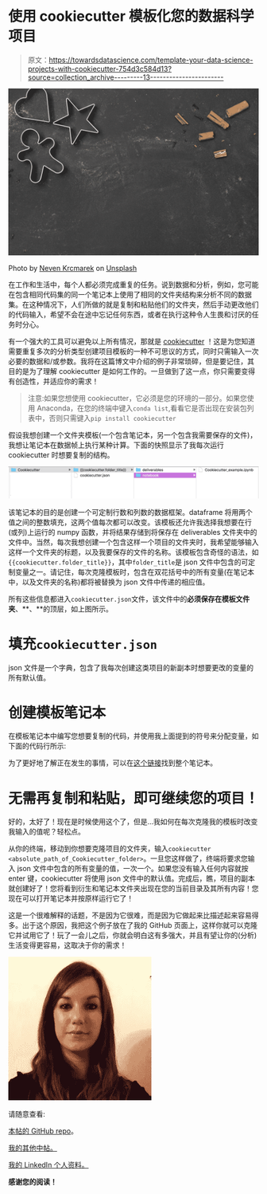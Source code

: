 # 使用 cookiecutter 模板化您的数据科学项目

> 原文：<https://towardsdatascience.com/template-your-data-science-projects-with-cookiecutter-754d3c584d13?source=collection_archive---------13----------------------->

![](img/5e999461751206d2a507b5c8624fbb30.png)

Photo by [Neven Krcmarek](https://unsplash.com/@nevenkrcmarek?utm_source=medium&utm_medium=referral) on [Unsplash](https://unsplash.com?utm_source=medium&utm_medium=referral)

在工作和生活中，每个人都必须完成重复的任务。说到数据和分析，例如，您可能在包含相同代码集的同一个笔记本上使用了相同的文件夹结构来分析不同的数据集。在这种情况下，人们所做的就是复制和粘贴他们的文件夹，然后手动更改他们的代码输入，希望不会在途中忘记任何东西，或者在执行这种令人生畏和讨厌的任务时分心。

有一个强大的工具可以避免以上所有情况，那就是 [cookiecutter](https://cookiecutter.readthedocs.io/en/latest/) ！这是为您知道需要重复多次的分析类型创建项目模板的一种不可思议的方式，同时只需输入一次必要的数据和/或参数。我将在这篇博文中介绍的例子非常琐碎，但是要记住，其目的是为了理解 cookiecutter 是如何工作的。一旦做到了这一点，你只需要变得有创造性，并适应你的需求！

> 注意:如果您想使用 cookiecutter，它必须是您的环境的一部分。如果您使用 Anaconda，在您的终端中键入`conda list`,看看它是否出现在安装包列表中，否则只需键入`pip install cookiecutter`

假设我想创建一个文件夹模板(一个包含笔记本，另一个包含我需要保存的文件)，我想让笔记本在数据帧上执行某种计算。下面的快照显示了我每次运行 cookiecutter 时想要复制的结构。

![](img/68c06b02284661b99ea5120a4e646e0e.png)

该笔记本的目的是创建一个可定制行数和列数的数据框架。dataframe 将用两个值之间的整数填充，这两个值每次都可以改变。该模板还允许我选择我想要在行(或列)上运行的 numpy 函数，并将结果存储到将保存在 deliverables 文件夹中的文件中。当然，每次我想创建一个包含这样一个项目的文件夹时，我希望能够输入这样一个文件夹的标题，以及我要保存的文件的名称。该模板包含奇怪的语法，如`{{cookiecutter.folder_title}}`，其中`folder_title`是 json 文件中包含的可定制变量之一。请记住，每次克隆模板时，包含在双花括号中的所有变量(在笔记本中，以及文件夹的名称)都将被替换为 json 文件中传递的相应值。

所有这些信息都进入`cookiecutter.json`文件，该文件中的**必须保存在模板文件夹**、**、**的顶层，如上图所示。

# 填充`cookiecutter.json`

json 文件是一个字典，包含了我每次创建这类项目的新副本时想要更改的变量的所有默认值。

# 创建模板笔记本

在模板笔记本中编写您想要复制的代码，并使用我上面提到的符号来分配变量，如下面的代码行所示:

为了更好地了解正在发生的事情，可以在[这个链接](https://github.com/emmagrimaldi/cookiecutter_example/blob/master/%7B%7Bcookiecutter.folder_title%7D%7D/notebook/Cookiecutter_example.ipynb)找到整个笔记本。

# 无需再复制和粘贴，即可继续您的项目！

好的，太好了！现在是时候使用这个了，但是…我如何在每次克隆我的模板时改变我输入的值呢？轻松点。

从你的终端，移动到你想要克隆项目的文件夹，输入`cookiecutter <absolute_path_of_Cookiecutter_folder>`。一旦您这样做了，终端将要求您输入 json 文件中包含的所有变量的值，一次一个。如果您没有输入任何内容就按 enter 键，cookiecutter 将使用 json 文件中的默认值。完成后，瞧，项目的副本就创建好了！您将看到衍生和笔记本文件夹出现在您的当前目录及其所有内容！您现在可以打开笔记本并按原样运行它了！

这是一个很难解释的话题，不是因为它很难，而是因为它做起来比描述起来容易得多。出于这个原因，我把这个例子放在了我的 GitHub 页面上，这样你就可以克隆它并试用它了！玩了一会儿之后，你就会明白这有多强大，并且有望让你的(分析)生活变得更容易，这取决于你的需求！

![](img/e617ba7ebe3f3cc33ed5ad510738322e.png)

请随意查看:

[本帖的 GitHub repo](https://github.com/emmagrimaldi/cookiecutter_example)。

[我的其他中帖。](https://medium.com/@emmagrimaldi)

[我的 LinkedIn 个人资料。](https://www.linkedin.com/in/emmagrimaldi/)

**感谢您的阅读！**